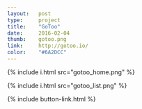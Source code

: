```yaml
---
layout:   post
type:     project
title:    "GoToo"
date:     2016-02-04
thumb:    gotoo.png
link:     http://gotoo.io/
color:    "#6A2DCC"
---
```


{% include i.html src="gotoo_home.png" %}

{% include i.html src="gotoo_list.png" %}

{% include button-link.html %}
